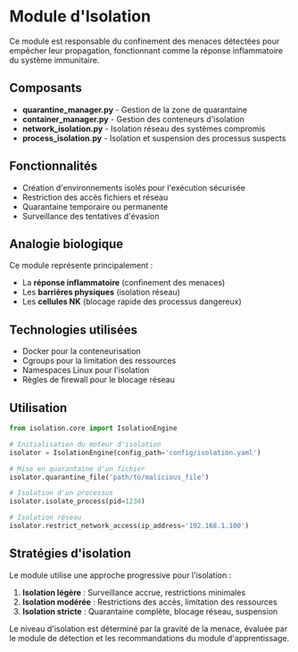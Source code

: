# Module d'Isolation

Ce module est responsable du confinement des menaces détectées pour empêcher leur propagation, fonctionnant comme la réponse inflammatoire du système immunitaire.

## Composants

- **quarantine_manager.py** - Gestion de la zone de quarantaine
- **container_manager.py** - Gestion des conteneurs d'isolation
- **network_isolation.py** - Isolation réseau des systèmes compromis
- **process_isolation.py** - Isolation et suspension des processus suspects

## Fonctionnalités

- Création d'environnements isolés pour l'exécution sécurisée
- Restriction des accès fichiers et réseau
- Quarantaine temporaire ou permanente
- Surveillance des tentatives d'évasion

## Analogie biologique

Ce module représente principalement :
- La **réponse inflammatoire** (confinement des menaces)
- Les **barrières physiques** (isolation réseau)
- Les **cellules NK** (blocage rapide des processus dangereux)

## Technologies utilisées

- Docker pour la conteneurisation
- Cgroups pour la limitation des ressources
- Namespaces Linux pour l'isolation
- Règles de firewall pour le blocage réseau

## Utilisation

```python
from isolation.core import IsolationEngine

# Initialisation du moteur d'isolation
isolator = IsolationEngine(config_path='config/isolation.yaml')

# Mise en quarantaine d'un fichier
isolator.quarantine_file('path/to/malicious_file')

# Isolation d'un processus
isolator.isolate_process(pid=1234)

# Isolation réseau
isolator.restrict_network_access(ip_address='192.168.1.100')
```

## Stratégies d'isolation

Le module utilise une approche progressive pour l'isolation :

1. **Isolation légère** : Surveillance accrue, restrictions minimales
2. **Isolation modérée** : Restrictions des accès, limitation des ressources
3. **Isolation stricte** : Quarantaine complète, blocage réseau, suspension

Le niveau d'isolation est déterminé par la gravité de la menace, évaluée par le module de détection et les recommandations du module d'apprentissage.
